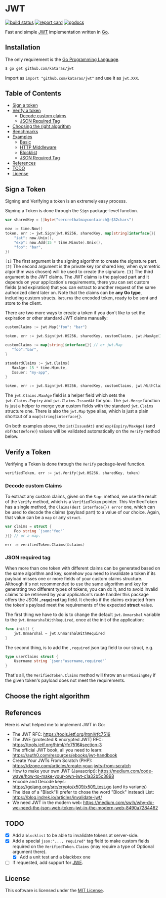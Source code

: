 # JWT

[![build status](https://img.shields.io/travis/com/kataras/jwt/master.svg?style=for-the-badge&logo=travis)](https://travis-ci.com/github/kataras/jwt) [![report card](https://img.shields.io/badge/report%20card-a%2B-ff3333.svg?style=for-the-badge)](https://goreportcard.com/report/github.com/kataras/jwt) [![godocs](https://img.shields.io/badge/go-%20docs-488AC7.svg?style=for-the-badge)](https://pkg.go.dev/github.com/kataras/jwt)

Fast and simple [JWT](https://jwt.io/) implementation written in [Go](https://golang.org/dl).

## Installation

The only requirement is the [Go Programming Language](https://golang.org/dl).

```sh
$ go get github.com/kataras/jwt
```

Import as `import "github.com/kataras/jwt"` and use it as `jwt.XXX`.

## Table of Contents

* [Sign a token](#sign-a-token)
* [Verify a token](#verify-a-token)
   * [Decode custom claims](#decode-custom-claims)
   * [JSON Required Tag](#json-required-tag)
* [Choosing the right algorithm](#choose-the-right-algorithm)
* [Benchmarks](_benchmarks)
* [Examples](_examples)
   * [Basic](_examples/basic/main.go)
   * [HTTP Middleware](_examples/middleware/main.go)
   * [Blocklist](_examples/blocklist/main.go)
   * [JSON Required Tag](_examples/required/main.go)
* [References](#references)
* [TODO](#todo)
* [License](#license)

## Sign a Token

Signing and Verifying a token is an extremely easy process.

Signing a Token is done through the `Sign` package-level function.

```go
var sharedKey = []byte("sercrethatmaycontainch@r$32chars")
```

```go
now := time.Now()
token, err := jwt.Sign(jwt.HS256, sharedKey, map[string]interface{}{
    "iat": now.Unix(),
    "exp": now.Add(15 * time.Minute).Unix(),
    "foo": "bar",
})
```

`[1]` The first argument is the signing algorithm to create the signature part.
`[2]` The second argument is the private key (or shared key, when symmetric algorithm was chosen) will be used to create the signature.
`[3]` The third argument is the JWT claims. The JWT claims is the payload part and it depends on your application's requirements, there you can set custom fields (and expiration) that you can extract to another request of the same authorized client later on. Note that the claims can be **any Go type**, including custom structs. `Returns` the encoded token, ready to be sent and store to the client.

There are two more ways to create a token if you don't like to set the expiration or other standard JWT claims manually:

```go
customClaims := jwt.Map{"foo": "bar"}

token, err := jwt.Sign(jwt.HS256, sharedKey, customClaims, jwt.MaxAge(15 * time.Minute))
```



```go
customClaims := map[string]interface{}{ // or jwt.Map
   "foo":"bar",
}

standardClaims := jwt.Claims{
   MaxAge: 15 * time.Minute,
   Issuer: "my-app",
}

token, err := jwt.Sign(jwt.HS256, sharedKey, customClaims, jwt.WithClaims(standardClaims))
```

The `jwt.Claims.MaxAge` field is a helper field which sets the `jwt.Claims.Expiry` and `jwt.Claims.IssuedAt` for you. The `jwt.Merge` function is just a helper to merge your custom fields with the standard `jwt.Claims` structure one. There is also the `jwt.Map` type alias, which is just a plain shortcut of a `map[string]interface{}`.

On both examples above, the `iat(IssuedAt)` and `exp(Expiry/MaxAge)` (and `nbf(NotBefore)`) values will be validated automatically on the `Verify` method below.

## Verify a Token

Verifying a Token is done through the `Verify` package-level function.

```go
verifiedToken, err := jwt.Verify(jwt.HS256, sharedKey, token)
```

### Decode custom Claims

To extract any custom claims, given on the `Sign` method, we use the result of the `Verify` method, which is a `VerifiedToken` pointer. This VerifiedToken has a single method, the `Claims(dest interface{}) error` one, which can be used to decode the claims (payload part) to a value of our choice. Again, that value can be a `map` or any `struct`.

```go
var claims = struct {
	Foo string `json:"foo"`
}{} // or a map.

err := verifiedToken.Claims(&claims)
```

### JSON required tag

When more than one token with different claims can be generated based on the same algorithm and key, somehow you need to invalidate a token if its payload misses one or more fields of your custom claims structure. Although it's not recommended to use the same algorithm and key for generating two different types of tokens, you can do it, and to avoid invalid claims to be retrieved by your application's route handler this package offers the JSON **`,required`** tag field. It checks if the claims extracted from the token's payload meet the requirements of the expected **struct** value.

The first thing we have to do is to change the default `jwt.Unmarshal` variable to the `jwt.UnmarshalWithRequired`, once at the init of the application:

```go
func init() {
	jwt.Unmarshal = jwt.UnmarshalWithRequired
}
```

The second thing, is to add the `,required` json tag field to our struct, e.g.

```go
type userClaims struct {
	Username string `json:"username,required"`
}
```

That's all, the `VerifiedToken.Claims` method will throw an `ErrMissingKey` if the given token's payload does not meet the requirements.

## Choose the right algorithm

## References

Here is what helped me to implement JWT in Go:

- The JWT RFC: https://tools.ietf.org/html/rfc7519
- The JWE (protected & encrypted JWT) RFC: https://tools.ietf.org/html/rfc7516#section-3
- The official JWT book, all you need to learn: https://auth0.com/resources/ebooks/jwt-handbook
- Create Your JWTs From Scratch (PHP): https://dzone.com/articles/create-your-jwts-from-scratch
- How to make your own JWT (Javascript): https://medium.com/code-wave/how-to-make-your-own-jwt-c1a32b5c3898
- Encode and Decode keys: https://golang.org/src/crypto/x509/x509_test.go (and its variants)
- The idea of a "Black"(I prefer to chose the word "Block" instead) List: https://blog.indrek.io/articles/invalidate-jwt/
- We need JWT in the modern web: https://medium.com/swlh/why-do-we-need-the-json-web-token-jwt-in-the-modern-web-8490a7284482

## TODO

- [x] Add a `blocklist` to be able to invalidate tokens at server-side.
- [x] Add a special `json:"..., required"` tag field to make custom fields required on the `VerifiedToken.Claims` (may require a type of Optional argument there).
   - [x] Add a unit test and a blackbox one
- [ ] If requested, add support for [JWE](https://tools.ietf.org/html/rfc7516#section-3).

## License

This software is licensed under the [MIT License](LICENSE).
